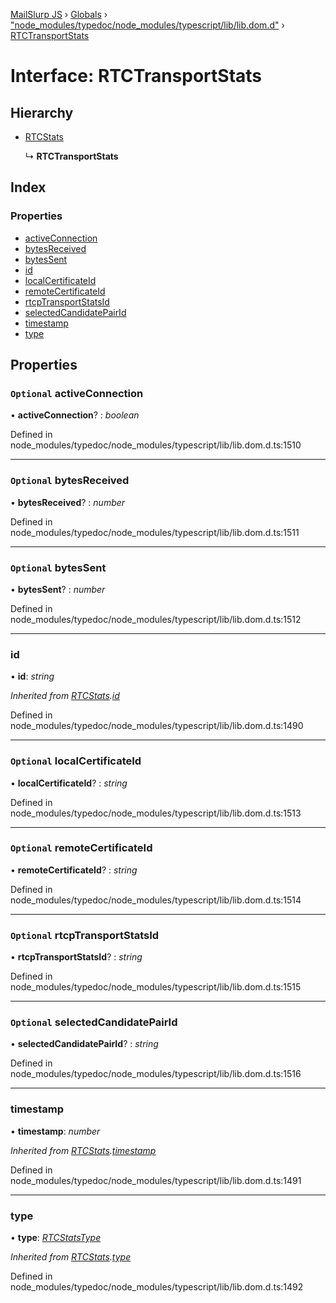 [MailSlurp JS](../README.md) › [Globals](../globals.md) › ["node_modules/typedoc/node_modules/typescript/lib/lib.dom.d"](../modules/_node_modules_typedoc_node_modules_typescript_lib_lib_dom_d_.md) › [RTCTransportStats](_node_modules_typedoc_node_modules_typescript_lib_lib_dom_d_.rtctransportstats.md)

# Interface: RTCTransportStats

## Hierarchy

* [RTCStats](_node_modules_typedoc_node_modules_typescript_lib_lib_dom_d_.rtcstats.md)

  ↳ **RTCTransportStats**

## Index

### Properties

* [activeConnection](_node_modules_typedoc_node_modules_typescript_lib_lib_dom_d_.rtctransportstats.md#optional-activeconnection)
* [bytesReceived](_node_modules_typedoc_node_modules_typescript_lib_lib_dom_d_.rtctransportstats.md#optional-bytesreceived)
* [bytesSent](_node_modules_typedoc_node_modules_typescript_lib_lib_dom_d_.rtctransportstats.md#optional-bytessent)
* [id](_node_modules_typedoc_node_modules_typescript_lib_lib_dom_d_.rtctransportstats.md#id)
* [localCertificateId](_node_modules_typedoc_node_modules_typescript_lib_lib_dom_d_.rtctransportstats.md#optional-localcertificateid)
* [remoteCertificateId](_node_modules_typedoc_node_modules_typescript_lib_lib_dom_d_.rtctransportstats.md#optional-remotecertificateid)
* [rtcpTransportStatsId](_node_modules_typedoc_node_modules_typescript_lib_lib_dom_d_.rtctransportstats.md#optional-rtcptransportstatsid)
* [selectedCandidatePairId](_node_modules_typedoc_node_modules_typescript_lib_lib_dom_d_.rtctransportstats.md#optional-selectedcandidatepairid)
* [timestamp](_node_modules_typedoc_node_modules_typescript_lib_lib_dom_d_.rtctransportstats.md#timestamp)
* [type](_node_modules_typedoc_node_modules_typescript_lib_lib_dom_d_.rtctransportstats.md#type)

## Properties

### `Optional` activeConnection

• **activeConnection**? : *boolean*

Defined in node_modules/typedoc/node_modules/typescript/lib/lib.dom.d.ts:1510

___

### `Optional` bytesReceived

• **bytesReceived**? : *number*

Defined in node_modules/typedoc/node_modules/typescript/lib/lib.dom.d.ts:1511

___

### `Optional` bytesSent

• **bytesSent**? : *number*

Defined in node_modules/typedoc/node_modules/typescript/lib/lib.dom.d.ts:1512

___

###  id

• **id**: *string*

*Inherited from [RTCStats](_node_modules_typedoc_node_modules_typescript_lib_lib_dom_d_.rtcstats.md).[id](_node_modules_typedoc_node_modules_typescript_lib_lib_dom_d_.rtcstats.md#id)*

Defined in node_modules/typedoc/node_modules/typescript/lib/lib.dom.d.ts:1490

___

### `Optional` localCertificateId

• **localCertificateId**? : *string*

Defined in node_modules/typedoc/node_modules/typescript/lib/lib.dom.d.ts:1513

___

### `Optional` remoteCertificateId

• **remoteCertificateId**? : *string*

Defined in node_modules/typedoc/node_modules/typescript/lib/lib.dom.d.ts:1514

___

### `Optional` rtcpTransportStatsId

• **rtcpTransportStatsId**? : *string*

Defined in node_modules/typedoc/node_modules/typescript/lib/lib.dom.d.ts:1515

___

### `Optional` selectedCandidatePairId

• **selectedCandidatePairId**? : *string*

Defined in node_modules/typedoc/node_modules/typescript/lib/lib.dom.d.ts:1516

___

###  timestamp

• **timestamp**: *number*

*Inherited from [RTCStats](_node_modules_typedoc_node_modules_typescript_lib_lib_dom_d_.rtcstats.md).[timestamp](_node_modules_typedoc_node_modules_typescript_lib_lib_dom_d_.rtcstats.md#timestamp)*

Defined in node_modules/typedoc/node_modules/typescript/lib/lib.dom.d.ts:1491

___

###  type

• **type**: *[RTCStatsType](../modules/_node_modules_typedoc_node_modules_typescript_lib_lib_dom_d_.md#rtcstatstype)*

*Inherited from [RTCStats](_node_modules_typedoc_node_modules_typescript_lib_lib_dom_d_.rtcstats.md).[type](_node_modules_typedoc_node_modules_typescript_lib_lib_dom_d_.rtcstats.md#type)*

Defined in node_modules/typedoc/node_modules/typescript/lib/lib.dom.d.ts:1492
